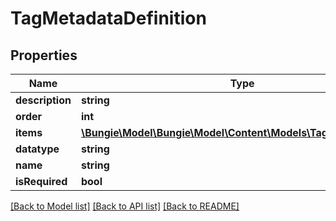 # TagMetadataDefinition

## Properties
Name | Type | Description | Notes
------------ | ------------- | ------------- | -------------
**description** | **string** |  | [optional] 
**order** | **int** |  | [optional] 
**items** | [**\Bungie\Model\\Bungie\Model\Content\Models\TagMetadataItem[]**](TagMetadataItem.md) |  | [optional] 
**datatype** | **string** |  | [optional] 
**name** | **string** |  | [optional] 
**isRequired** | **bool** |  | [optional] 

[[Back to Model list]](../README.md#documentation-for-models) [[Back to API list]](../README.md#documentation-for-api-endpoints) [[Back to README]](../README.md)


